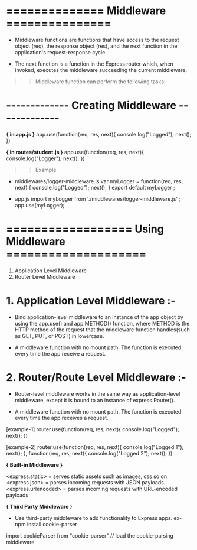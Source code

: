 # ============== Middleware ===============

* Middleware functions are functions that have access to the request object (req), the response object (res),
  and the next function in the application's request-response cycle.

* The next function is a function in the Express router which, when invoked, executes the middleware 
  succeeding the current middleware.


>> Middleware function can perform the following tasks:
<!-- 

1. Excecute any code.
2. Make changes to the request and the response objects.
3. End the request-response cycle.
4. Call the next middleware in the stack.

-->



# ------------- Creating Middleware -------------

**{ in app.js }**
app.use(function(req, res, next){
    console.log("Logged");
    next();
})

**{ in routes/student.js }**
app.use(function(req, res, next){
    console.log("Logger");
    next();
})



>> Example

- middlewares/logger-middleware.js
var myLogger = function(req, res, next) {
    console.log("Logged");
    next();
}
export default myLogger ;

- app.js
import myLogger from './middlewares/logger-middleware.js' ;
app.use(myLogger);



# ================== Using Middleware ====================
1. Application Level Middleware
2. Router Level Middleware



# 1. Application Level Middleware :-

- Bind application-level middleware to an instance of the app object by using the app.use() and 
  app.METHOD() function, where METHOD is the HTTP method of the request that the middleware function
  handles(such as GET, PUT, or POST) in lowercase.

- A middleware function with no mount path. The function is executed every time the app receive a request.


# 2. Router/Route Level Middleware :-

- Router-level middleware works in the same way as application-level middleware, except it is bound 
  to an instance of express.Router().

- A middleware function with no mount path. The function is executed every time the app receives 
  a request. 

[example-1]
router.use(function(req, res, next){
   console.log("Logged");
   next();
})

[example-2]
router.use(function(req, res, next){
   console.log("Logged 1");
   next();
}, function(req, res, next){
   console.log("Logged 2");
   next();
})




**{ Built-in Middleware }**

<express.static>      =   serves static assets such as images, css so on
<express.json>        =   parses incoming requests with JSON payloads.
<express.urlencoded>  =   parses incoming requests with URL-encoded payloads



**{ Third Party Middleware }**

- Use third-party middleware to add functionality to Express apps.
ex-  npm install cookie-parser

import cookieParser from "cookie-parser"
// load the cookie-parsing middleware
